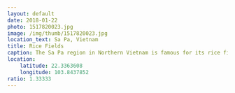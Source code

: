 ```yaml
---
layout: default
date: 2018-01-22
photo: 1517820023.jpg
image: /img/thumb/1517820023.jpg
location_text: Sa Pa, Vietnam
title: Rice Fields
caption: The Sa Pa region in Northern Vietnam is famous for its rice fields. Sadly during Winter time there is no rice at all! Walking through the fields is still very nice though!
location:
    latitude: 22.3363608
    longitude: 103.8437852
ratio: 1.33333
---
```

